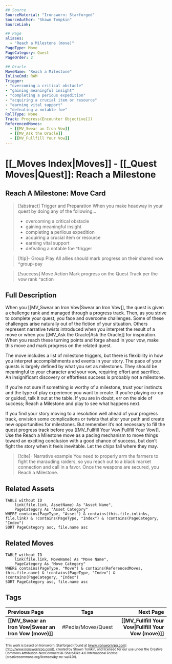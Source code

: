 ```yaml
---
## Source
SourceMaterial: "Ironsworn: Starforged"
SourceAuthor: "Shawn Tompkin"
SourceLink: 

## Page
aliases:
  - "Reach a Milestone (move)"
PageType: Move
PageCategory: Quest
PageOrder: 2

## Oracle
MoveName: "Reach a Milestone"
InlineCmd: RAM
Trigger: 
- "overcoming a critical obstacle"
- "gaining meaningful insight"
- "completing a perious expedition"
- "acquiring a crucial item or resource"
- "earning vital support"
- "defeating a notable foe"
RollType: None
Track: Progress(Encounter Objective[])
ReferencedMoves: 
  - [[MV_Swear an Iron Vow]]
  - [[MV_Ask the Oracle]]
  - [[MV_Fullfill Your Vow]]
---
```

# [[_Moves Index|Moves]] - [[_Quest Moves|Quest]]: Reach a Milestone
## Reach A Milestone: Move Card
>[!abstract]  Trigger and Preparation
>When you make headway in your quest by doing any of the following...
>- overcoming a critical obstacle
>- gaining meaningful insight
>- completing a perilous expedition
>- acquiring a crucial item or resource
>- earning vital support
>- defeating a notable foe ^trigger

> [!tip]- Group Play
> All allies should mark progress on their shared vow ^group-pay

> [!success] Move Action
> Mark progress on the Quest Track per the vow rank ^action

## Full Description
When you [[MV_Swear an Iron Vow|Swear an Iron Vow]], the quest is given a challenge rank and managed through a progress track. Then, as you strive to complete your quest, you face and overcome challenges. Some of these challenges arise naturally out of the fiction of your situation. Others represent narrative twists introduced when you interpret the result of a move or when you [[MV_Ask the Oracle|Ask the Oracle]] for inspiration. When you reach these turning points and forge ahead in your vow, make this move and mark progress on the related quest. 

The move includes a list of milestone triggers, but there is flexibility in how you interpret accomplishments and events in your story. The pace of your quests is largely defined by what you set as milestones. They should be meaningful to your character and your vow, requiring effort and sacrifice. An insignificant discovery or effortless success is probably not a milestone. 

If you’re not sure if something is worthy of a milestone, trust your instincts and the type of play experience you want to create. If you’re playing co-op or guided, talk it out at the table. If you are in doubt, err on the side of success; Reach a Milestone and play to see what happens next. 

If you find your story moving to a resolution well ahead of your progress track, envision some complications or twists that alter your path and create new opportunities for milestones. But remember it’s not necessary to fill the quest progress track before you [[MV_Fullfill Your Vow|Fullfill Your Vow]]. Use the Reach a Milestone move as a pacing mechanism to move things toward an exciting conclusion with a good chance of success, but don’t fight the story when it feels inevitable. Let the chips fall where they may.


> [!cite]- Narrative example
> You need to properly arm the farmers to fight the marauding raiders, so you reach out to a black market connection and call in a favor. Once the weapons are secured, you Reach a Milestone. 

## Related Assets
```dataview
TABLE without ID
	link(file.link, AssetName) As "Asset Name",
	PageCategory As "Asset Category"
WHERE contains(PageType, "Asset") & contains(this.file.inlinks, file.link) & !contains(PageType, "Index") & !contains(PageCategory, "Index")
SORT PageCategory asc, file.name asc
```

## Related Moves
```dataview
TABLE without ID
	link(file.link, MoveName) As "Move Name",
	PageCategory As "Move Category"
WHERE contains(PageType, "Move") & contains(ReferencedMoves, this.file.name) & !contains(PageType, "Index") & !contains(PageCategory, "Index")
SORT PageCategory asc, file.name asc
```

## Tags
| Previous Page | Tags | Next Page |
|:--- |:---:| ---:|
| **[[MV_Swear an Iron Vow\|Swear an Iron Vow (move)]]** | #Pedia/Moves/Quest | **[[MV_Fullfill Your Vow\|Fullfill Your Vow (move)]]** |

<font size=-2>This work is based on Ironsworn: Starforged (found at [www.ironswornrpg.com](http://www.ironswornrpg.com)), created by Shawn Tomkin, and licensed for our use under the Creative Commons Attribution-NonCommercial-ShareAlike 4.0 International license  (creativecommons.org/licenses/by-nc-sa/4.0/).</font>